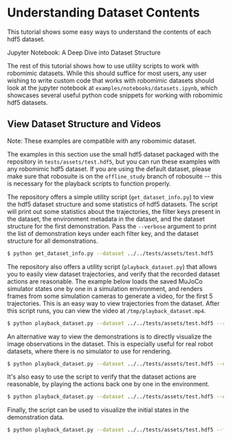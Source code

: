 # Understanding Dataset Contents

This tutorial shows some easy ways to understand the contents of each hdf5 dataset.

<div class="admonition tip">
<p class="admonition-title">Jupyter Notebook: A Deep Dive into Dataset Structure</p>

The rest of this tutorial shows how to use utility scripts to work with robomimic datasets. While this should suffice for most users, any user wishing to write custom code that works with robomimic datasets should look at the jupyter notebook at `examples/notebooks/datasets.ipynb`, which showcases several useful python code snippets for working with robomimic hdf5 datasets.

</div>

## View Dataset Structure and Videos

<div class="admonition note">
<p class="admonition-title">Note: These examples are compatible with any robomimic dataset.</p>

The examples in this section use the small hdf5 dataset packaged with the repository in `tests/assets/test.hdf5`, but you can run these examples with any robomimic hdf5 dataset. If you are using the default dataset, please make sure that robosuite is on the `offline_study` branch of robosuite -- this is necessary for the playback scripts to function properly.

</div>

The repository offers a simple utility script (`get_dataset_info.py`) to view the hdf5 dataset structure and some statistics of hdf5 datasets. The script will print out some statistics about the trajectories, the filter keys present in the dataset, the environment metadata in the dataset, and the dataset structure for the first demonstration. Pass the `--verbose` argument to print the list of demonstration keys under each filter key, and the dataset structure for all demonstrations.

```sh
$ python get_dataset_info.py --dataset ../../tests/assets/test.hdf5
```

The repository also offers a utility script (`playback_dataset.py`) that allows you to easily view dataset trajectories, and verify that the recorded dataset actions are reasonable. The example below loads the saved MuJoCo simulator states one by one in a simulation environment, and renders frames from some simulation cameras to generate a video, for the first 5 trajectories. This is an easy way to view trajectories from the dataset. After this script runs, you can view the video at `/tmp/playback_dataset.mp4`.

```sh
$ python playback_dataset.py --dataset ../../tests/assets/test.hdf5 --render_image_names agentview robot0_eye_in_hand --video_path /tmp/playback_dataset.mp4 --n 5
```

An alternative way to view the demonstrations is to directly visualize the image observations in the dataset. This is especially useful for real robot datasets, where there is no simulator to use for rendering.

```sh
$ python playback_dataset.py --dataset ../../tests/assets/test.hdf5 --use-obs --render_image_names agentview_image --video_path /tmp/obs_trajectory.mp4
```

It's also easy to use the script to verify that the dataset actions are reasonable, by playing the actions back one by one in the environment.

```sh
$ python playback_dataset.py --dataset ../../tests/assets/test.hdf5 --use-actions --render_image_names agentview --video_path /tmp/playback_dataset_with_actions.mp4
```

Finally, the script can be used to visualize the initial states in the demonstration data.

```sh
$ python playback_dataset.py --dataset ../../tests/assets/test.hdf5 --first --render_image_names agentview --video_path /tmp/dataset_task_inits.mp4
```
